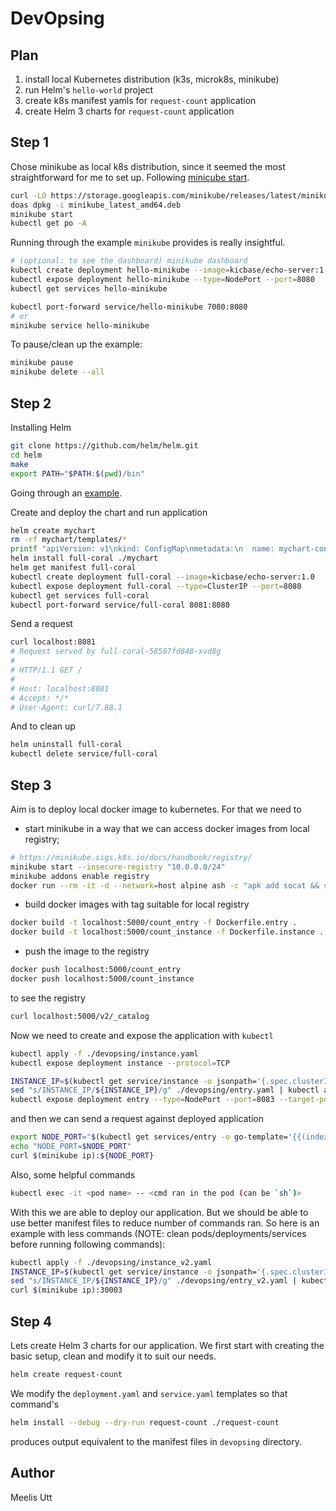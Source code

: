 # DevOpsing

## Plan

1. install local Kubernetes distribution (k3s, microk8s, minikube)
2. run Helm's `hello-world` project
3. create k8s manifest yamls for `request-count` application
4. create Helm 3 charts for `request-count` application

## Step 1

Chose minikube as local k8s distribution, since it seemed the most straightforward for me to set up.
Following [minicube start](https://minikube.sigs.k8s.io/docs/start).

```sh
curl -LO https://storage.googleapis.com/minikube/releases/latest/minikube_latest_amd64.deb
doas dpkg -i minikube_latest_amd64.deb
minikube start
kubectl get po -A
```

Running through the example `minikube` provides is really insightful.

```sh
# (optional: to see the dashboard) minikube dashboard
kubectl create deployment hello-minikube --image=kicbase/echo-server:1.0
kubectl expose deployment hello-minikube --type=NodePort --port=8080
kubectl get services hello-minikube

kubectl port-forward service/hello-minikube 7080:8080
# or
minikube service hello-minikube
```

To pause/clean up the example:
```sh
minikube pause
minikube delete --all
```

## Step 2

Installing Helm

```sh
git clone https://github.com/helm/helm.git
cd helm
make
export PATH="$PATH:$(pwd)/bin"
```

Going through an [example](https://helm.sh/docs/chart_template_guide/getting_started/#a-starter-chart).

Create and deploy the chart and run application
```sh
helm create mychart
rm -rf mychart/templates/*
printf "apiVersion: v1\nkind: ConfigMap\nmetadata:\n  name: mychart-configmap\ndata:\n  myvalue: \"Hello World\"" > ./mychart/templates/configmap.yaml
helm install full-coral ./mychart
helm get manifest full-coral
kubectl create deployment full-coral --image=kicbase/echo-server:1.0
kubectl expose deployment full-coral --type=ClusterIP --port=8080
kubectl get services full-coral
kubectl port-forward service/full-coral 8081:8080
```

Send a request
```sh
curl localhost:8081
# Request served by full-coral-58597fd848-xvd8g
# 
# HTTP/1.1 GET /
# 
# Host: localhost:8081
# Accept: */*
# User-Agent: curl/7.88.1
```

And to clean up
```sh
helm uninstall full-coral
kubectl delete service/full-coral
```

## Step 3

Aim is to deploy local docker image to kubernetes.
For that we need to 
* start minikube in a way that we can access docker images from local registry;
```sh
# https://minikube.sigs.k8s.io/docs/handbook/registry/
minikube start --insecure-registry "10.0.0.0/24"
minikube addons enable registry
docker run --rm -it -d --network=host alpine ash -c "apk add socat && socat TCP-LISTEN:5000,reuseaddr,fork TCP:$(minikube ip):5000"
```
* build docker images with tag suitable for local registry
```sh
docker build -t localhost:5000/count_entry -f Dockerfile.entry .
docker build -t localhost:5000/count_instance -f Dockerfile.instance .
```
* push the image to the registry
```sh
docker push localhost:5000/count_entry
docker push localhost:5000/count_instance
```
to see the registry
```sh
curl localhost:5000/v2/_catalog
```

Now we need to create and expose the application with `kubectl`
```sh
kubectl apply -f ./devopsing/instance.yaml
kubectl expose deployment instance --protocol=TCP

INSTANCE_IP=$(kubectl get service/instance -o jsonpath='{.spec.clusterIP}')
sed "s/INSTANCE_IP/${INSTANCE_IP}/g" ./devopsing/entry.yaml | kubectl apply -f -
kubectl expose deployment entry --type=NodePort --port=8083 --target-port=8083 --protocol=TCP
```

and then we can send a request against deployed application
```sh
export NODE_PORT="$(kubectl get services/entry -o go-template='{{(index .spec.ports 0).nodePort}}')"
echo "NODE_PORT=$NODE_PORT"
curl $(minikube ip):${NODE_PORT}
```

Also, some helpful commands
```sh
kubectl exec -it <pod name> -- <cmd ran in the pod (can be `sh`)>
```

With this we are able to deploy our application.
But we should be able to use better manifest files to reduce number of commands ran.
So here is an example with less commands (NOTE: clean pods/deployments/services before running following commands):

```sh
kubectl apply -f ./devopsing/instance_v2.yaml
INSTANCE_IP=$(kubectl get service/instance -o jsonpath='{.spec.clusterIP}')
sed "s/INSTANCE_IP/${INSTANCE_IP}/g" ./devopsing/entry_v2.yaml | kubectl apply -f -
curl $(minikube ip):30003
```

## Step 4

Lets create Helm 3 charts for our application.
We first start with creating the basic setup, clean and modify it to suit our needs.
```sh
helm create request-count
```

We modify the `deployment.yaml` and `service.yaml` templates so that command's
```sh
helm install --debug --dry-run request-count ./request-count
```
produces output equivalent to the manifest files in `devopsing` directory.

## Author

Meelis Utt